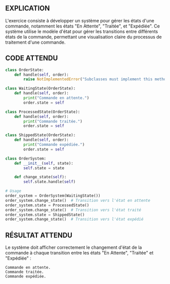 ## EXPLICATION

L'exercice consiste à développer un système pour gérer les états d'une commande, notamment les états "En Attente", "Traitée", et "Expédiée". Ce système utilise le modèle d'état pour gérer les transitions entre différents états de la commande, permettant une visualisation claire du processus de traitement d'une commande.

## CODE ATTENDU

```python
class OrderState:
    def handle(self, order):
        raise NotImplementedError("Subclasses must implement this method.")

class WaitingState(OrderState):
    def handle(self, order):
        print("Commande en attente.")
        order.state = self

class ProcessedState(OrderState):
    def handle(self, order):
        print("Commande traitée.")
        order.state = self

class ShippedState(OrderState):
    def handle(self, order):
        print("Commande expédiée.")
        order.state = self

class OrderSystem:
    def __init__(self, state):
        self.state = state

    def change_state(self):
        self.state.handle(self)

# Usage
order_system = OrderSystem(WaitingState())
order_system.change_state()  # Transition vers l'état en attente
order_system.state = ProcessedState()
order_system.change_state()  # Transition vers l'état traité
order_system.state = ShippedState()
order_system.change_state()  # Transition vers l'état expédié
```

## RÉSULTAT ATTENDU

Le système doit afficher correctement le changement d'état de la commande à chaque transition entre les états "En Attente", "Traitée" et "Expédiée" :

```
Commande en attente.
Commande traitée.
Commande expédiée.
```